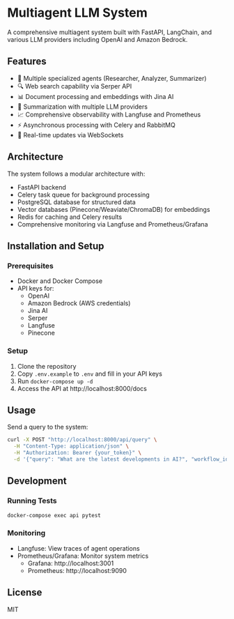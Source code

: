 # Multiagent LLM System

A comprehensive multiagent system built with FastAPI, LangChain, and various LLM providers including OpenAI and Amazon Bedrock.

## Features

- 🤖 Multiple specialized agents (Researcher, Analyzer, Summarizer)
- 🔍 Web search capability via Serper API
- 📊 Document processing and embeddings with Jina AI
- 📝 Summarization with multiple LLM providers
- 📈 Comprehensive observability with Langfuse and Prometheus
- ⚡ Asynchronous processing with Celery and RabbitMQ
- 🚀 Real-time updates via WebSockets

## Architecture

The system follows a modular architecture with:
- FastAPI backend
- Celery task queue for background processing
- PostgreSQL database for structured data
- Vector databases (Pinecone/Weaviate/ChromaDB) for embeddings
- Redis for caching and Celery results
- Comprehensive monitoring via Langfuse and Prometheus/Grafana

## Installation and Setup

### Prerequisites
- Docker and Docker Compose
- API keys for:
  - OpenAI
  - Amazon Bedrock (AWS credentials)
  - Jina AI
  - Serper
  - Langfuse
  - Pinecone

### Setup
1. Clone the repository
2. Copy `.env.example` to `.env` and fill in your API keys
3. Run `docker-compose up -d`
4. Access the API at http://localhost:8000/docs

## Usage

Send a query to the system:
```bash
curl -X POST "http://localhost:8000/api/query" \
  -H "Content-Type: application/json" \
  -H "Authorization: Bearer {your_token}" \
  -d '{"query": "What are the latest developments in AI?", "workflow_id": "research"}'
```

## Development

### Running Tests
```bash
docker-compose exec api pytest
```

### Monitoring
- Langfuse: View traces of agent operations
- Prometheus/Grafana: Monitor system metrics
  - Grafana: http://localhost:3001
  - Prometheus: http://localhost:9090

## License

MIT
